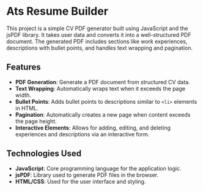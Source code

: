 # Ats Resume Builder

This project is a simple CV PDF generator built using JavaScript and the jsPDF library. It takes user data and converts it into a well-structured PDF document. The generated PDF includes sections like work experiences, descriptions with bullet points, and handles text wrapping and pagination.

## Features

- **PDF Generation**: Generate a PDF document from structured CV data.
- **Text Wrapping**: Automatically wraps text when it exceeds the page width.
- **Bullet Points**: Adds bullet points to descriptions similar to `<li>` elements in HTML.
- **Pagination**: Automatically creates a new page when content exceeds the page height.
- **Interactive Elements**: Allows for adding, editing, and deleting experiences and descriptions via an interactive form.

## Technologies Used

- **JavaScript**: Core programming language for the application logic.
- **jsPDF**: Library used to generate PDF files in the browser.
- **HTML/CSS**: Used for the user interface and styling.
